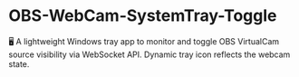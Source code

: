 # OBS-WebCam-SystemTray-Toggle
🖥️ A lightweight Windows tray app to monitor and toggle OBS VirtualCam source visibility via WebSocket API. Dynamic tray icon reflects the webcam state.
